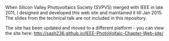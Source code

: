 When Silicon Valley Photovoltaics Society (SVPVS) merged with IEEE in late 2011, 
I designed and developed this web site and maintained it till Jan 2015. The 
slides from the technical talk are not included in this repository. 

The site has been updated and moved to a different platform - you can view the site here:
http://sash236.github.io/IEEE-PhotoVoltaic-Chapter-Web-site/
